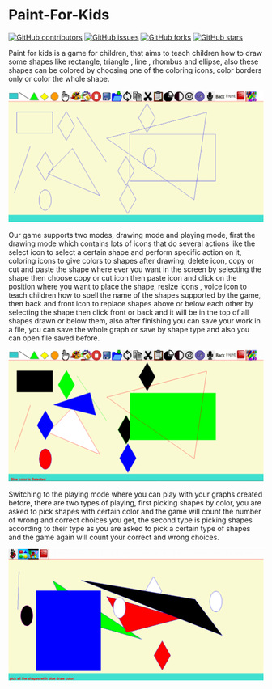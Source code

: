 # Paint-For-Kids

[![GitHub contributors](https://img.shields.io/github/contributors/Nihal-Mansour/Paint-For-Kids)](https://github.com/Nihal-Mansour/Paint-For-Kids/graphs/contributors)
[![GitHub issues](https://img.shields.io/github/issues/Nihal-Mansour/Paint-For-Kids)](https://github.com/Nihal-Mansour/Paint-For-Kids/issues)
[![GitHub forks](https://img.shields.io/github/forks/Nihal-Mansour/Paint-For-Kids)](https://github.com/Nihal-Mansour/Paint-For-Kids/network/members)
[![GitHub stars](https://img.shields.io/github/stars/Nihal-Mansour/Paint-For-Kids)](https://github.com/Nihal-Mansour/Paint-For-Kids/stargazers)

Paint for kids is a game for children, that aims to teach children how to draw some shapes like rectangle, triangle , line , rhombus and ellipse, also these shapes can be colored by choosing one of the coloring icons, color borders only or color the whole shape.

<img src="images/screenshot1.PNG">

Our game supports two modes, drawing mode and playing mode, first the drawing mode which contains lots of icons that do several actions like the select icon to select a certain shape and perform specific action on it, coloring icons to give colors to shapes after drawing, delete icon, copy or cut and paste the shape where ever you want in the screen by selecting the shape then choose copy or cut icon then paste icon and click on the position where you want to place the shape, resize icons , voice icon to teach children how to spell the name of the shapes supported by the game, then back and front icon to replace shapes above or below each other by selecting the shape then click front or back and it will be in the top of all shapes drawn or below them, also after finishing you can save your work in a file, you can save the whole graph or save by shape type and also you can open file saved before.

<img src="images/screenshot2.PNG">

Switching to the playing mode where you can play with your graphs created before, there are two types of playing, first picking shapes by color, you are asked to pick shapes with certain color and the game will count the number of wrong and correct choices you get, the second type is picking shapes according to their type as you are asked to pick a certain type of shapes and the game again will count your correct and wrong choices.   

<img src="images/screenshot3.PNG">

